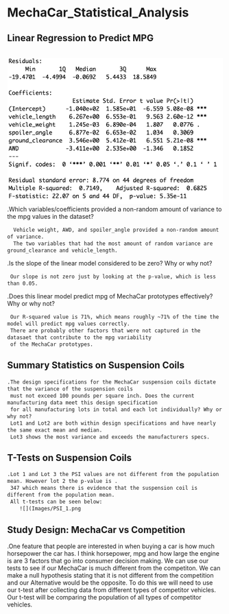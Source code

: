 # MechaCar_Statistical_Analysis

## Linear Regression to Predict MPG

<br>
    <img src="https://github.com/Kborh/MechaCar_Statistical_Analysis/blob/main/Images/coefficient.png">
    
<br>
   .Which variables/coefficients provided a non-random amount of variance to the mpg values in the dataset?
      
      Vehicle weight, AWD, and spoiler_angle provided a non-random amount of variance. 
      The two variables that had the most amount of random variance are ground_clearance and vehicle_length.
   
   .Is the slope of the linear model considered to be zero? Why or why not?
   
     Our slope is not zero just by looking at the p-value, which is less than 0.05.
   
   .Does this linear model predict mpg of MechaCar prototypes effectively? Why or why not?
   
     Our R-squared value is 71%, which means roughly ~71% of the time the model will predict mpg values correctly.
     There are probably other factors that were not captured in the datasaet that contribute to the mpg variability 
     of the MechaCar prototypes.


## Summary Statistics on Suspension Coils
    .The design specifications for the MechaCar suspension coils dictate that the variance of the suspension coils 
     must not exceed 100 pounds per square inch. Does the current manufacturing data meet this design specification 
     for all manufacturing lots in total and each lot individually? Why or why not?
     Lot1 and Lot2 are both within design specifications and have nearly the same exact mean and median. 
     Lot3 shows the most variance and exceeds the manufacturers specs.

## T-Tests on Suspension Coils
    .Lot 1 and Lot 3 the PSI values are not different from the population mean. However lot 2 the p-value is .
     347 which means there is evidence that the suspension coil is different from the population mean. 
     All t-tests can be seen below:
        ![](Images/PSI_1.png


## Study Design: MechaCar vs Competition
   .One feature that people are interested in when buying a car is how much horsepower the car has. 
    I think horsepower, mpg and how large the engine is are 3 factors that go into consumer decision making. 
    We can use our tests to see if our MechaCar is much different from the competiton. We can make a null 
    hypothesis stating that it is not different from the competition and our Alternative would be the opposite. 
    To do this we will need to use our t-test after collecting data from different types of competitor vehicles. 
    Our t-test will be comparing the population of all types of competitor vehicles.
